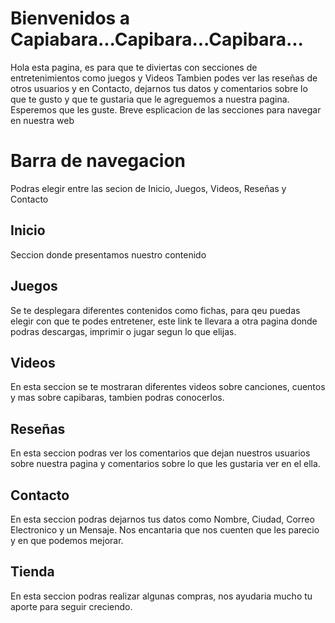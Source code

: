 # Bienvenidos a Capiabara...Capibara...Capibara...

Hola esta pagina, es para que te diviertas con secciones de entretenimientos como juegos y Videos
Tambien podes ver las reseñas de otros usuarios y en Contacto, dejarnos tus datos y comentarios sobre lo que te gusto y que te gustaria que le agreguemos a nuestra pagina.
Esperemos que les guste.
Breve esplicacion de las secciones para navegar en nuestra web

# Barra de navegacion
Podras elegir entre las secion de Inicio, Juegos, Videos, Reseñas y Contacto

## Inicio
Seccion donde presentamos nuestro contenido 

## Juegos

Se te desplegara diferentes contenidos como fichas, para qeu puedas elegir con que te podes entretener, este link te llevara a otra pagina donde podras descargas, imprimir o jugar segun lo que elijas.

## Videos
En esta seccion se te mostraran diferentes videos sobre canciones, cuentos y mas sobre capibaras, tambien podras conocerlos.


## Reseñas

En esta seccion podras ver los comentarios que dejan nuestros usuarios sobre nuestra pagina y comentarios sobre lo que les gustaria ver en el ella.

## Contacto

En esta seccion podras dejarnos tus datos como Nombre, Ciudad, Correo Electronico y un Mensaje. 
Nos encantaria que nos cuenten que les parecio y en que podemos mejorar. 

## Tienda 

En esta seccion podras realizar algunas compras, nos ayudaria mucho tu aporte para seguir creciendo. 